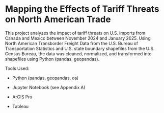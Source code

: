 # Mapping the Effects of Tariff Threats on North American Trade

This project analyzes the impact of tariff threats on U.S. imports from Canada and Mexico between November 2024 and January 2025. Using North American Transborder Freight Data from the U.S. Bureau of Transportation Statistics and U.S. state boundary shapefiles from the U.S. Census Bureau, the data was cleaned, normalized, and transformed into shapefiles using Python (pandas, geopandas).

Tools Used:

- Python (pandas, geopandas, os)

- Jupyter Notebook (see Appendix A)

- ArGIS Pro

- Tableau
